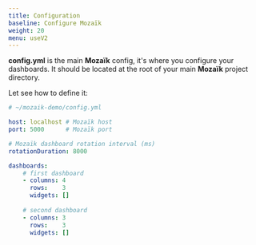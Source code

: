 ```yaml
---
title: Configuration
baseline: Configure Mozaïk
weight: 20
menu: useV2
---
```

**config.yml** is the main **Mozaïk** config, it's where you configure your dashboards.
It should be located at the root of your main **Mozaïk** project directory.

Let see how to define it:

``` yaml
# ~/mozaik-demo/config.yml

host: localhost # Mozaïk host
port: 5000      # Mozaïk port

# Mozaïk dashboard rotation interval (ms)
rotationDuration: 8000 

dashboards:
    # first dashboard
    - columns: 4
      rows:    3
      widgets: []
    
    # second dashboard
    - columns: 3
      rows:    3
      widgets: []
```
